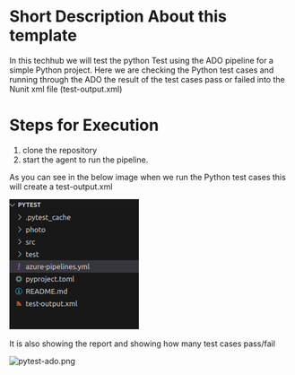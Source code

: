 # Short Description About this template

In this techhub we will test the python Test using the ADO pipeline for a simple Python project. Here we are checking the Python test cases and running through the ADO the result of the test cases pass or failed into the  Nunit xml file (test-output.xml)

# Steps for Execution 
1. clone the repository  
2. start the agent to run the pipeline.

As you can see in the below image when we run the Python test cases this will create a test-output.xml 

![test-xml.png](photo/test-xml.png)

It is also showing the report and showing how many test cases pass/fail 

![pytest-ado.png](pytest-ado/pytest-ado.png)

